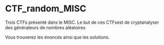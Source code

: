 # CTF_random_MISC

Trois CTFs présenté dans le MISC. Le but de ces CTFsest de cryptanalyser des générateurs de nombres aléatoires

Vous trouverez les énoncés ainsi que les solutions. 

